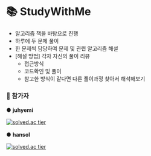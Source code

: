 # 📚 StudyWithMe
-  알고리즘 책을 바탕으로 진행
-  하루에 두 문제 풀이
-  한 문제씩 담당하여 문제 및 관련 알고리즘 해설
- [해설 방법]
  각자 자신의 풀이 리뷰
	- 접근방식
	- 코드확인 및 풀이
	* 참고한 방식이 같다면 다른 풀이과정 찾아서 해석해보기

### 👑 참가자
● **juhyemi** 　　　　　　　　　　　　　　　  　　　　　　　　　　　  　　　　　

[![solved.ac tier](http://mazassumnida.wtf/api/generate_badge?boj=rlawngp124)](https://solved.ac/rlawngp124)

● **hansol** 　

[![solved.ac tier](http://mazassumnida.wtf/api/generate_badge?boj=soool1021)](https://solved.ac/soool1021)
